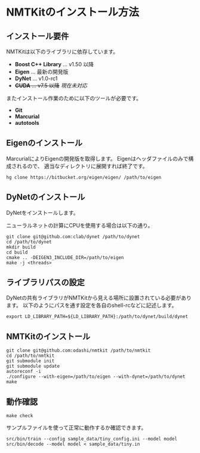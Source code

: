 NMTKitのインストール方法
========================


インストール要件
----------------

NMTKitは以下のライブラリに依存しています。

* **Boost C++ Library** ... v1.50 以降
* **Eigen** ... 最新の開発版
* **DyNet** ... v1.0-rc1
* ~~**CUDA** ... v7.5 以降~~ *現在未対応*

またインストール作業のために以下のツールが必要です。

* **Git**
* **Marcurial**
* **autotools**


Eigenのインストール
-------------------

MarcurialによりEigenの開発版を取得します。
Eigenはヘッダファイルのみで構成されるので、
適当なディレクトリに展開すれば終了です。

    hg clone https://bitbucket.org/eigen/eigen/ /path/to/eigen


DyNetのインストール
-------------------

DyNetをインストールします。

ニューラルネットの計算にCPUを使用する場合は以下の通り。

    git clone git@github.com:clab/dynet /path/to/dynet
    cd /path/to/dynet
    mkdir build
    cd build
    cmake .. -DEIGEN3_INCLUDE_DIR=/path/to/eigen
    make -j <threads>


ライブラリパスの設定
--------------------

DyNetの共有ライブラリがNMTKitから見える場所に設置されている必要があります。
以下のようにパスを通す設定を各自のshell-rcなどに記述します。

    export LD_LIBRARY_PATH=${LD_LIBRARY_PATH}:/path/to/dynet/build/dynet


NMTKitのインストール
--------------------

    git clone git@github.com:odashi/nmtkit /path/to/nmtkit
    cd /path/to/nmtkit
    git submodule init
    git submodule update
    autoreconf -i
    ./configure --with-eigen=/path/to/eigen --with-dynet=/path/to/dynet
    make


動作確認
--------

    make check

サンプルファイルを使って正常に動作するか確認できます。

    src/bin/train --config sample_data/tiny_config.ini --model model
    src/bin/decode --model model < sample_data/tiny.in

